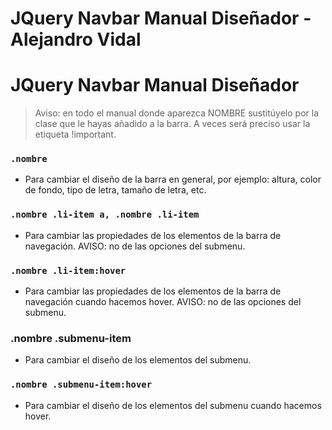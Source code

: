 # JQuery Navbar Manual Diseñador - Alejandro Vidal

# JQuery Navbar Manual Diseñador

>Aviso: en todo el manual donde aparezca NOMBRE sustitúyelo por la clase que le hayas añadido a la barra. A veces será preciso usar la etiqueta !important.

### `.nombre`

- Para cambiar el diseño de la barra en general, por ejemplo: altura, color de fondo, tipo de letra, tamaño de letra, etc.

### `.nombre .li-item a, .nombre .li-item`

- Para cambiar las propiedades de los elementos de la barra de navegación. AVISO: no de las opciones del submenu.

### `.nombre .li-item:hover`

- Para cambiar las propiedades de los elementos de la barra de navegación cuando hacemos hover. AVISO: no de las opciones del submenu.

### **.nombre .submenu-item**

- Para cambiar el diseño de los elementos del submenu.

### `.nombre .submenu-item:hover`

- Para cambiar el diseño de los elementos del submenu cuando hacemos hover.
